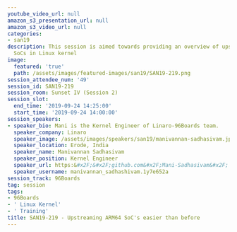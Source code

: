 ```yaml
---
youtube_video_url: null
amazon_s3_presentation_url: null
amazon_s3_video_url: null
categories:
- san19
description: This session is aimed towards providing an overview of upstreaming ARM64
  SoCs in Linux kernel
image:
  featured: 'true'
  path: /assets/images/featured-images/san19/SAN19-219.png
session_attendee_num: '49'
session_id: SAN19-219
session_room: Sunset IV (Session 2)
session_slot:
  end_time: '2019-09-24 14:25:00'
  start_time: '2019-09-24 14:00:00'
session_speakers:
- speaker_bio: Mani is the Kernel Engineer of Linaro-96Boards team.
  speaker_company: Linaro
  speaker_image: /assets/images/speakers/san19/manivannan-sadhasivam.jpg
  speaker_location: Erode, India
  speaker_name: Manivannan Sadhasivam
  speaker_position: Kernel Engineer
  speaker_url: https:&#x2F;&#x2F;github.com&#x2F;Mani-Sadhasivam&#x2F;
  speaker_username: manivannan_sadhashivam.1y7e652a
session_track: 96Boards
tag: session
tags:
- 96Boards
- ' Linux Kernel'
- ' Training'
title: SAN19-219 - Upstreaming ARM64 SoC's easier than before
---
```

